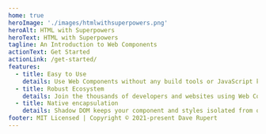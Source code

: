 ```yaml
---
home: true
heroImage: './images/htmlwithsuperpowers.png'
heroAlt: HTML with Superpowers
heroText: HTML with Superpowers
tagline: An Introduction to Web Components
actionText: Get Started
actionLink: /get-started/
features:
  - title: Easy to Use
    details: Use Web Components without any build tools or JavaScript know-how. Easy as 1-2-3!
  - title: Robust Ecosystem
    details: Join the thousands of developers and websites using Web Components today.
  - title: Native encapsulation
    details: Shadow DOM keeps your component and styles isolated from outside pollution. 
footer: MIT Licensed | Copyright © 2021-present Dave Rupert
---
```

